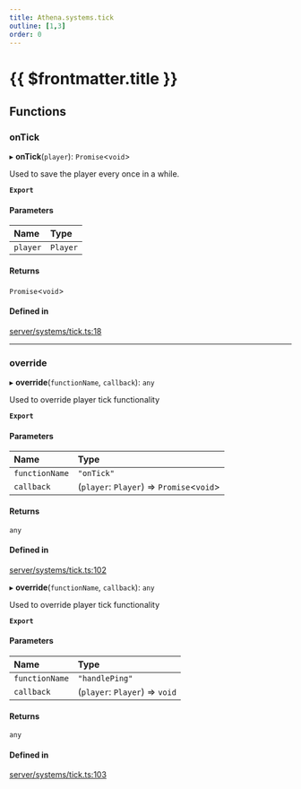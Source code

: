 ```yaml
---
title: Athena.systems.tick
outline: [1,3]
order: 0
---
```


# {{ $frontmatter.title }}


## Functions

### onTick

▸ **onTick**(`player`): `Promise`<`void`\>

Used to save the player every once in a while.

**`Export`**

#### Parameters

| Name | Type |
| :------ | :------ |
| `player` | `Player` |

#### Returns

`Promise`<`void`\>

#### Defined in

[server/systems/tick.ts:18](https://github.com/Stuyk/altv-athena/blob/552012ca4/src/core/server/systems/tick.ts#L18)

___

### override

▸ **override**(`functionName`, `callback`): `any`

Used to override player tick functionality

**`Export`**

#### Parameters

| Name | Type |
| :------ | :------ |
| `functionName` | ``"onTick"`` |
| `callback` | (`player`: `Player`) => `Promise`<`void`\> |

#### Returns

`any`

#### Defined in

[server/systems/tick.ts:102](https://github.com/Stuyk/altv-athena/blob/552012ca4/src/core/server/systems/tick.ts#L102)

▸ **override**(`functionName`, `callback`): `any`

Used to override player tick functionality

**`Export`**

#### Parameters

| Name | Type |
| :------ | :------ |
| `functionName` | ``"handlePing"`` |
| `callback` | (`player`: `Player`) => `void` |

#### Returns

`any`

#### Defined in

[server/systems/tick.ts:103](https://github.com/Stuyk/altv-athena/blob/552012ca4/src/core/server/systems/tick.ts#L103)
